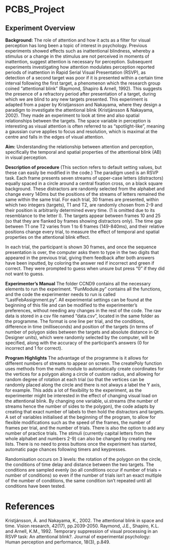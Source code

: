 # PCBS_Project
## Experiment Overview 
**Background:** The role of attention and how it acts as a filter for visual perception has long been a topic of interest in psychology. Previous experiments showed effects such as inattentional blindness, whereby a stimulus or a change in the stimulus are not perceived in moments of inattention, suggest attention is necessary for perception. Subsequent experiments investigating how attention modulates perception reported periods of inattention in Rapid Serial Visual Presentation (RSVP), as detection of a second target was poor if it is presented within a certain time interval following the first target, a phenomenon which the research group coined “attentional blink” (Raymond, Shapiro & Arnell, 1992). This suggests the presence of a refractory period after presentation of a target, during which we are blind to any new targets presented. This experiment is adapted from a paper by Kristjansson and Nakayama, where they design a paradigm to investigate the attentional blink (Kristjánsson & Nakayama, 2002). They made an experiment to look at time and also spatial relationships between the targets. The space variable in perception is interesting as visual attention is often referred to as “spotlight-like”, meaning a gaussian curve applies to focus and resolution, which is maximal at the centre and falls in the edges of visual attention. 

**Aim:** Understanding the relationship between attention and perception, specifically the temporal and spatial properties of the attentional blink (AB) in visual perception.

**Description of procedure** (This section refers to default setting values, but these can easily be modified in the code.)
The paradigm used is an RSVP task. Each frame presents seven streams of upper-case letters (distractors) equally spaced in a circle around a central fixation cross, on a black square background. These distractors are randomly selected from the alphabet and change every 140ms but the positions of the streams of letters remained the same within the same trial. For each trial, 30 frames are presented, within which two integers (targets), T1 and T2, are randomly chosen from 2-9 and their position is arbitrarily determined every time. (1 is omitted due to its resemblance to the letter I). The targets appear between frames 10 and 25 (so that they are flanked by frames showing distractors only). The time gap between T1 one T2 varies from 1 to 6 frames (149-840ms), and their relative positions change every trial, to measure the effect of temporal and spatial properties on the attentional blink effect.

In each trial, the participant is shown 30 frames, and once the sequence presentation is over, the computer asks them to type in the two digits that appeared in the previous trial, giving them feedback after both answers have been inputted, by coloring the answer red if incorrect and green if correct. They were prompted to guess when unsure but press “0” if they did not want to guess.

**Experimenter’s Manual**
The folder CCND9 contains all the necessary elements to run the experiment. “FunModule.py” contains all the functions, and the code the experimenter needs to run is called “LastFebAssignment.py”. All experimental settings can be found at the beginning of this file and can be modified to the experimenter’s preferences, without needing any changes in the rest of the code. The raw data is stored in a csv file named “data.csv”, located in the same folder as the programme. The format is one line per trial, and the conditions, difference in time (milliseconds) and position of the targets (in terms of number of polygon sides between the targets and absolute distance in Qt Designer units), which were randomly selected by the computer, will be specified, along with the accuracy of the participant’s answers (0 for incorrect and 1 for correct).

**Program Highlights**
The advantage of the programme is it allows for different numbers of streams to appear on screen. The createPoly function uses methods from the math module to automatically create coordinates for the vertices for a polygon along a circle of custom radius, and allowing for random degree of rotation at each trial (so that the vertices can be randomly placed along the circle and there is not always a label the Y axis, for example. This adds a lot of flexibility to the experiment, as the experimenter might be interested in the effect of changing visual load on the attentional blink. By changing one variable, ui.streams (the number of streams hence the number of sides to the polygon), the code adapts by creating that exact number of labels to then hold the distractors and targets. A set of variables initialised at the beginning of the program, to allow for flexible modifications such as the speed of the frames, the number of frames per trial, and the number of trials. There is also the option to add any number of practice trials. The stimuli (currently capital letters from the whole alphabet and numbers 2-9) can also be changed by creating new lists.
There is no need to press buttons once the experiment has started, automatic page chances following timers and keypresses. 

Randomisation occurs on 3 levels: the rotation of the polygon on the circle, the conditions of time delay and distance between the two targets. The conditions are sampled evenly (so all conditions occur if number of trials = number of conditions) so even if the number of trials isn’t an exact multiple of the number of conditions, the same condition isn’t repeated until all conditions have been tested.

# References
Kristjánsson, Á. and Nakayama, K., 2002. The attentional blink in space and time. Vision research, 42(17), pp.2039-2050.
Raymond, J.E., Shapiro, K.L. and Arnell, K.M., 1992. Temporary suppression of visual processing in an RSVP task: An attentional blink?. Journal of experimental psychology: Human perception and performance, 18(3), p.849.
